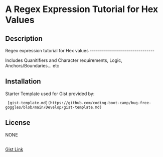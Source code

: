 # A Regex Expression Tutorial for Hex Values

## Description
Regex expression tutorial for Hex values --------------------------------


Includes Quanitifiers and Character requirements, Logic, Anchors/Boundaries... etc


## Installation
Starter Template used for Gist provided by:

     [gist-template.md](https://github.com/coding-boot-camp/bug-free-goggles/blob/main/Develop/gist-template.md)

## License
NONE

## 
[Gist Link]()
